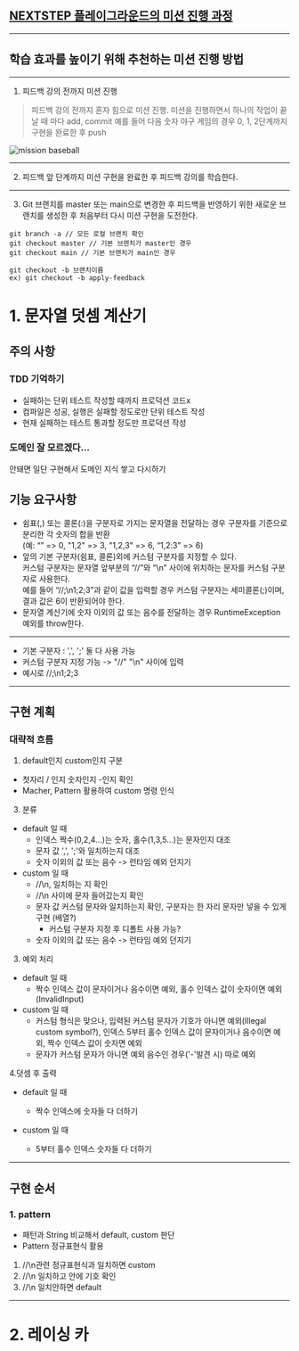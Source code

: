 ## [NEXTSTEP 플레이그라운드의 미션 진행 과정](https://github.com/next-step/nextstep-docs/blob/master/playground/README.md)

---
## 학습 효과를 높이기 위해 추천하는 미션 진행 방법

---
1. 피드백 강의 전까지 미션 진행 
> 피드백 강의 전까지 혼자 힘으로 미션 진행. 미션을 진행하면서 하나의 작업이 끝날 때 마다 add, commit
> 예를 들어 다음 숫자 야구 게임의 경우 0, 1, 2단계까지 구현을 완료한 후 push

![mission baseball](https://raw.githubusercontent.com/next-step/nextstep-docs/master/playground/images/mission_baseball.png)

---
2. 피드백 앞 단계까지 미션 구현을 완료한 후 피드백 강의를 학습한다.
---
3. Git 브랜치를 master 또는 main으로 변경한 후 피드백을 반영하기 위한 새로운 브랜치를 생성한 후 처음부터 다시 미션 구현을 도전한다.

```
git branch -a // 모든 로컬 브랜치 확인
git checkout master // 기본 브랜치가 master인 경우
git checkout main // 기본 브랜치가 main인 경우

git checkout -b 브랜치이름
ex) git checkout -b apply-feedback
```

# 1. 문자열 덧셈 계산기
## 주의 사항
### TDD 기억하기
- 실패하는 단위 테스트 작성할 때까지 프로덕션 코드x
- 컴파일은 성공, 실행은 실패할 정도로만 단위 테스트 작성
- 현재 실패하는 테스트 통과할 정도만 프로덕션 작성
###  도메인 잘 모르겠다...
안돼면 일단 구현해서 도메인 지식 쌓고 다시하기


## 기능 요구사항
- 쉼표(,) 또는 콜론(:)을 구분자로 가지는 문자열을 전달하는 경우 구분자를 기준으로 분리한 각 숫자의 합을 반환  
(예: “” => 0, "1,2" => 3, "1,2,3" => 6, “1,2:3” => 6)
- 앞의 기본 구분자(쉼표, 콜론)외에 커스텀 구분자를 지정할 수 있다.   
커스텀 구분자는 문자열 앞부분의 “//”와 “\n” 사이에 위치하는 문자를 커스텀 구분자로 사용한다.  
예를 들어 “//;\n1;2;3”과 같이 값을 입력할 경우 커스텀 구분자는 세미콜론(;)이며, 결과 값은 6이 반환되어야 한다.
- 문자열 계산기에 숫자 이외의 값 또는 음수를 전달하는 경우 RuntimeException 예외를 throw한다.

---

- 기본 구분자 : ',', ';' 둘 다 사용 가능
- 커스텀 구분자 지정 가능 -> "//" "\n" 사이에 입력
- 예시로 //;\n1;2;3

---

## 구현 계획

### 대략적 흐름 
1. default인지 custom인지 구분
- 첫자리 / 인지 숫자인지 -인지 확인
- Macher, Pattern 활용하여 custom 명령 인식

3. 분류
+ default 일 때
  - 인덱스 짝수(0,2,4...)는 숫자, 홀수(1,3,5...)는 문자인지 대조
  - 문자 값 ',', ';'와 일치하는지 대조
  - 숫자 이외의 값 또는 음수 -> 런타임 예외 던지기 
+ custom 일 때
   - //\n, 일치하는 지 확인
   - //\n 사이에 문자 들어갔는지 확인
   - 문자 값 커스텀 문자와 일치하는지 확인, 구분자는 한 자리 문자만 넣을 수 있게 구현 (배열?)
     - 커스텀 구분자 지정 후 디폴트 사용 가능?
   - 숫자 이외의 값 또는 음수 -> 런타임 예외 던지기

3. 예외 처리
- default 일 때
  - 짝수 인덱스 값이 문자이거나 음수이면 예외, 홀수 인덱스 값이 숫자이면 예외(InvalidInput)
- custom 일 때
  - 커스텀 형식은 맞으나, 입력된 커스텀 문자가 기호가 아니면 예외(Illegal custom symbol?), 인덱스 5부터 홀수 인덱스 값이 문자이거나 음수이면 예외, 짝수 인덱스 값이 숫자면 예외
  - 문자가 커스텀 문자가 아니면 예외
음수인 경우('-'발견 시) 따로 예외

4.덧셈 후 출력
- default 일 때
  - 짝수 인덱스에 숫자들 다 더하기

- custom 일 때
  - 5부터 홀수 인덱스 숫자들 다 더하기

***

## 구현 순서
### 1. pattern
- 패턴과 String 비교해서 default, custom 판단
- Pattern 정규표현식 활용  
1) //\n관련 정규표현식과 일치하면 custom
2) //\n 일치하고 안에 기호 확인
3) //\n 일치안하면 default


***

# 2. 레이싱 카
